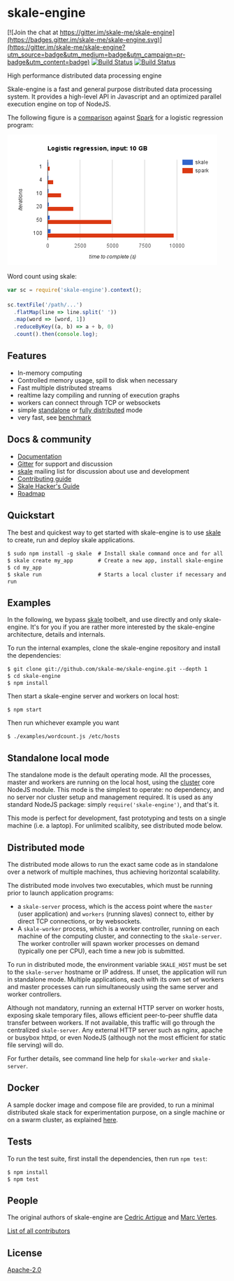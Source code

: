 # skale-engine

[![Join the chat at https://gitter.im/skale-me/skale-engine](https://badges.gitter.im/skale-me/skale-engine.svg)](https://gitter.im/skale-me/skale-engine?utm_source=badge&utm_medium=badge&utm_campaign=pr-badge&utm_content=badge)
[![Build
Status](https://travis-ci.org/skale-me/skale-engine.svg?branch=master)](https://travis-ci.org/skale-me/skale-engine)
[![Build Status](https://ci.appveyor.com/api/projects/status/github/skale-me/skale-engine?svg=true)](https://ci.appveyor.com/project/skaleme/skale-engine)


High performance distributed data processing engine

Skale-engine is a fast and general purpose distributed data processing
system. It provides a high-level API in Javascript and an optimized
parallel execution engine on top of NodeJS.

The following figure is a [comparison](benchmark/README.md) against [Spark](http://spark.apache.org) for a
logistic regression program:

![logreg1](benchmark/logreg-10.png)

Word count using skale:

```javascript
var sc = require('skale-engine').context();

sc.textFile('/path/...')
  .flatMap(line => line.split(' '))
  .map(word => [word, 1])
  .reduceByKey((a, b) => a + b, 0)
  .count().then(console.log);
```

## Features

* In-memory computing
* Controlled memory usage, spill to disk when necessary
* Fast multiple distributed streams
* realtime lazy compiling and running of execution graphs
* workers can connect through TCP or websockets
* simple [standalone](#standalone-local-mode) or [fully distributed](#distributed-mode) mode
* very fast, see [benchmark](benchmark/)

## Docs & community

* [Documentation](https://skale-me.github.io/skale-engine)
* [Gitter](https://gitter.im/skale-me/skale-engine) for support and
  discussion
* [skale](https://groups.google.com/forum/#!forum/skale)
  mailing list for discussion about use and development
* [Contributing guide](CONTRIBUTING.md)
* [Skale Hacker's Guide](doc/skale-hackers-guide.md)
* [Roadmap](Roadmap.md)

## Quickstart

The best and quickest way to get started with skale-engine is to use
[skale](https://www.npmjs.com/package/skale) to create, run
and deploy skale applications.

	$ sudo npm install -g skale  # Install skale command once and for all
	$ skale create my_app        # Create a new app, install skale-engine
	$ cd my_app
	$ skale run                  # Starts a local cluster if necessary and run

## Examples

In the following, we bypass [skale](https://www.npmjs.com/package/skale)
toolbelt, and use directly and only skale-engine. It's for you if you are
rather more interested by the skale-engine architecture, details and internals.

To run the internal examples, clone the skale-engine repository and
install the dependencies:

	$ git clone git://github.com/skale-me/skale-engine.git --depth 1
	$ cd skale-engine
	$ npm install

Then start a skale-engine server and workers on local host:

	$ npm start

Then run whichever example you want

	$ ./examples/wordcount.js /etc/hosts

## Standalone local mode

The standalone mode is the default operating mode. All the processes,
master and workers are running on the local host, using the
[cluster](https://nodejs.org/dist/latest-v7.x/docs/api/cluster.html) core
NodeJS module. This mode is the simplest to operate: no
dependency, and no server nor cluster setup and management required.
It is used as any standard NodeJS package: simply `require('skale-engine')`,
and that's it.

This mode is perfect for development, fast prototyping and tests
on a single machine (i.e. a laptop). For unlimited scalibity, see
distributed mode below.

## Distributed mode

The distributed mode allows to run the exact same code as in standalone over
a network of multiple machines, thus achieving horizontal scalability.

The distributed mode involves two executables, which must
be running prior to launch application programs:

- a `skale-server` process, which is the access point
  where the `master` (user application) and `workers` (running
  slaves) connect to, either by direct TCP connections, or by
  websockets.
- A `skale-worker` process, which is a worker controller, running
  on each machine of the computing cluster, and connecting to
  the `skale-server`. The worker controller will spawn worker
  processes on demand (typically one per CPU), each time a
  new job is submitted.

To run in distributed mode, the environment variable `SKALE_HOST` must
be set to the `skale-server` hostname or IP address. If unset, the
application will run in standalone mode. Multiple applications, each
with its own set of workers and master processes can run simultaneously
using the same server and worker controllers.

Although not mandatory, running an external HTTP server on worker
hosts, exposing skale temporary files, allows efficient peer-to-peer
shuffle data transfer between workers. If not available, this traffic
will go through the centralized `skale-server`. Any external HTTP
server such as nginx, apache or busybox httpd, or even NodeJS
(although not the most efficient for static file serving) will do.

For further details, see command line help for `skale-worker` and `skale-server`.

## Docker

A sample docker image and compose file are provided, to run a minimal
distributed skale stack for experimentation purpose, on a single machine
or on a swarm cluster, as explained [here](docker/README.md).

## Tests

To run the test suite, first install the dependencies, then run `npm test`:

	$ npm install
	$ npm test

## People

The original authors of skale-engine are [Cedric Artigue](https://github.com/CedricArtigue) and [Marc Vertes](https://github.com/mvertes).

[List of all
contributors](https://github.com/skale-me/skale-engine/graphs/contributors)

## License

[Apache-2.0](LICENSE)

